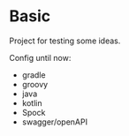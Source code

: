 # Basic

Project for testing some ideas.
 
 Config until now:
 * gradle 
 * groovy
 * java 
 * kotlin
 * Spock
 * swagger/openAPI